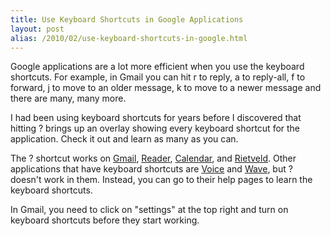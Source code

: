 ```yaml
---
title: Use Keyboard Shortcuts in Google Applications
layout: post
alias: /2010/02/use-keyboard-shortcuts-in-google.html
---
```


Google applications are a lot more efficient when you use the keyboard shortcuts.  For example, in Gmail you can hit r to reply, a to reply-all, f to forward, j to move to an older message, k to move to a newer message and there are many, many more.

I had been using keyboard shortcuts for years before I discovered that hitting ? brings up an overlay showing every keyboard shortcut for the application.  Check it out and learn as many as you can.

The ? shortcut works on [Gmail](http://mail.google.com/), [Reader](http://reader.google.com/), [Calendar](http://calendar.google.com/), and [Rietveld](http://codereview.appspot.com/).  Other applications that have keyboard shortcuts are [Voice](http://voice.google.com/) and [Wave](http://wave.google.com/), but ? doesn't work in them.  Instead, you can go to their help pages to learn the keyboard shortcuts.

In Gmail, you need to click on "settings" at the top right and turn on keyboard shortcuts before they start working.
